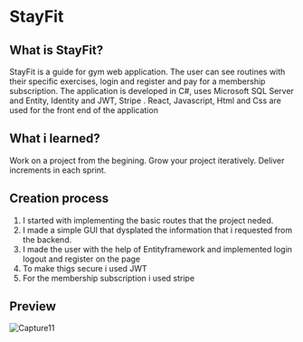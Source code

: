 # StayFit
## What is StayFit?
StayFit is a guide for gym web application. The user can see routines with their specific
exercises, login and register and pay for a membership subscription. The application is
developed in C#, uses Microsoft SQL Server and Entity, Identity and JWT, Stripe . React,
Javascript, Html and Css are used for the front end of the application

## What i learned?
Work on a project from the begining.
Grow your project iteratively.
Deliver increments in each sprint.

## Creation process
1. I started with implementing the basic routes that the project neded. 
2. I made a simple GUI that dysplated the information that i requested from the backend.
3. I made the user with the help of Entityframework and implemented login logout and register on the page
4. To make thigs secure i used JWT
5. For the membership subscription i used stripe

 ## Preview
 
![Capture11](https://github.com/andyaran99/StayFit/assets/106445157/bda03905-8043-4937-8faf-abe59fba9751)

